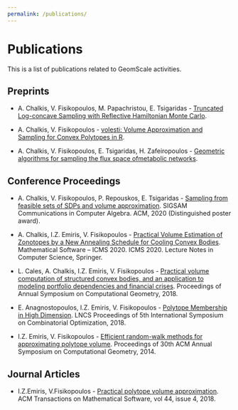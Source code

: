 ```yaml
---
permalink: /publications/
---
```


# Publications

This is a list of publications related to GeomScale activities.

## Preprints

- A. Chalkis, V. Fisikopoulos, M. Papachristou, E. Tsigaridas - <A href="https://arxiv.org/pdf/2102.13068.pdf">Truncated Log-concave Sampling with Reflective Hamiltonian Monte Carlo</A>.

- A. Chalkis, V. Fisikopoulos - <A href="https://arxiv.org/abs/2007.01578">volesti: Volume Approximation and Sampling for Convex Polytopes in R</A>.

- A. Chalkis, V. Fisikopoulos, E. Tsigaridas, H. Zafeiropoulos - <A href="https://arxiv.org/pdf/2012.05503.pdf">Geometric algorithms for sampling the flux space ofmetabolic networks</A>.

## Conference Proceedings

- A. Chalkis, V. Fisikopoulos, P. Repouskos, E. Tsigaridas - <A href="https://hal.inria.fr/hal-02572792">Sampling from feasible sets of SDPs and volume approximation</A>. SIGSAM Communications in Computer Algebra. ACM, 2020 (Distinguished poster award).

- A. Chalkis, I.Z. Emiris, V. Fisikopoulos - <A href="https://link.springer.com/chapter/10.1007/978-3-030-52200-1_21">Practical Volume Estimation of Zonotopes by a New Annealing Schedule for Cooling Convex Bodies</A>.
Mathematical Software – ICMS 2020. ICMS 2020. Lecture Notes in Computer Science, Springer.

- L. Cales, A. Chalkis, I.Z. Emiris, V. Fisikopoulos - <A href="https://drops.dagstuhl.de/opus/volltexte/2018/8732">Practical volume computation of structured convex bodies, and an application to modeling portfolio dependencies and financial crises</A>.
Proceedings of Annual Symposium on Computational Geometry, 2018.

- E. Anagnostopoulos, I.Z. Emiris, V. Fisikopoulos - <A href="https://link.springer.com/chapter/10.1007/978-3-319-96151-4_4">Polytope Membership in High Dimension</A>.
LNCS Proceedings of 5th International Symposium on Combinatorial Optimization, 2018.

- I.Z. Emiris, V. Fisikopoulos - <A href="https://vissarion.github.io/publications/EF_socg14.pdf">Efficient random-walk methods for approximating polytope volume</A>.
Proceedings of 30th ACM Annual Symposium on Computational Geometry, 2014.


## Journal Articles

- I.Z.Emiris, V.Fisikopoulos - <a href="https://dl.acm.org/authorize?N680533">Practical polytope volume approximation</a>.
ACM Transactions on Mathematical Software, vol 44, issue 4, 2018.

